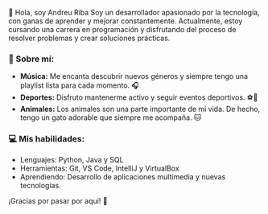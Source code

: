 👋 Hola, soy Andreu Riba
Soy un desarrollador apasionado por la tecnología, con ganas de aprender y mejorar constantemente. Actualmente, estoy cursando una carrera en programación y disfrutando del proceso de resolver problemas y crear soluciones prácticas.

### 🎵 Sobre mí:  
- **Música:** Me encanta descubrir nuevos géneros y siempre tengo una playlist lista para cada momento. 🎧  
- **Deportes:** Disfruto mantenerme activo y seguir eventos deportivos. ⚽🏀  
- **Animales:** Los animales son una parte importante de mi vida. De hecho, tengo un gato adorable que siempre me acompaña. 🐱
  
### 💻 Mis habilidades:  
- Lenguajes: Python, Java y SQL 
- Herramientas: Git, VS Code, IntelliJ y VirtualBox 
- Aprendiendo: Desarrollo de aplicaciones multimedia y nuevas tecnologías.  

¡Gracias por pasar por aquí! 🚀  



<!---
AndreuRiba/AndreuRiba is a ✨ special ✨ repository because its `README.md` (this file) appears on your GitHub profile.
You can click the Preview link to take a look at your changes.
--->
